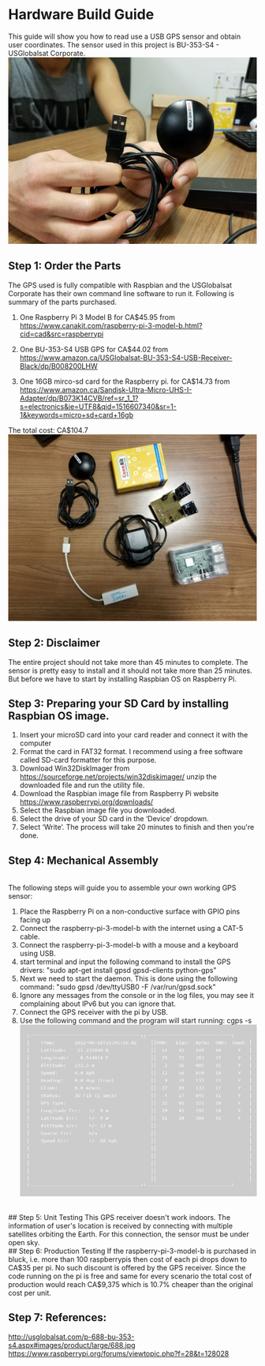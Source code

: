 
# Hardware Build Guide
This guide will show you how to read use a USB GPS sensor and obtain user coordinates. The sensor used in this project is BU-353-S4 - USGlobalsat Corporate.
<br>
![Alt text](https://github.com/JustlikeRav/GPS-reciever/blob/master/GPS.jpeg?raw=true "GPS")
<br>
## Step 1: Order the Parts
The GPS used is fully compatible with Raspbian and the USGlobalsat Corporate has their own command line software to run it. Following is summary of the parts purchased.

1.	One Raspberry Pi 3 Model B for CA$45.95 from https://www.canakit.com/raspberry-pi-3-model-b.html?cid=cad&src=raspberrypi

2.	One BU-353-S4 USB GPS for CA$44.02 from https://www.amazon.ca/USGlobalsat-BU-353-S4-USB-Receiver-Black/dp/B008200LHW

3.	One 16GB mirco-sd card for the Raspberry pi. for CA$14.73 from https://www.amazon.ca/Sandisk-Ultra-Micro-UHS-I-Adapter/dp/B073K14CVB/ref=sr_1_1?s=electronics&ie=UTF8&qid=1516607340&sr=1-1&keywords=micro+sd+card+16gb

The total cost: CA$104.7
<br>
![Alt text](https://github.com/JustlikeRav/GPS-reciever/blob/master/eveything.jpeg?raw=true "Everything")
<br>
## Step 2: Disclaimer
The entire project should not take more than 45 minutes to complete. The sensor is pretty easy to install and it should not take more than 25 minutes. But before we have to start by installing Raspbian OS on Raspberry Pi.
<br>
## Step 3: Preparing your SD Card by installing Raspbian OS image.
1.	Insert your microSD card into your card reader and connect it with the computer
2.	Format the card in FAT32 format. I recommend using a free software called SD-card formatter for this purpose.
3.	Download Win32DiskImager from https://sourceforge.net/projects/win32diskimager/  unzip the downloaded file and run the utility file.
4.	Download the Raspbian image file from Raspberry Pi website https://www.raspberrypi.org/downloads/
5.	Select the Raspbian image file you downloaded.
6.	Select the drive of your SD card in the ‘Device’ dropdown.
7.	Select ‘Write’. The process will take 20 minutes to finish and then you're done.<br>
## Step 4: Mechanical Assembly
<br>The following steps will guide you to assemble your own working GPS sensor:<br>
1.	Place the Raspberry Pi on a non-conductive surface with GPIO pins facing up
2.	Connect the raspberry-pi-3-model-b with the internet using a CAT-5 cable.
3.	Connect the raspberry-pi-3-model-b with a mouse and a keyboard using USB.
4.	start terminal and input the following command to install the GPS drivers: "sudo apt-get install gpsd gpsd-clients python-gps"
5.	Next we need to start the daemon. This is done using the following command: "sudo gpsd /dev/ttyUSB0 -F /var/run/gpsd.sock"
6.	Ignore any messages from the console or in the log files, you may see it complaining about IPv6 but you can ignore that.
7.	Connect the GPS receiver with the pi by USB.
8.	Use the following command and the program will start running: cgps -s<br>
![Alt text](https://github.com/JustlikeRav/GPS-reciever/blob/master/GPSoutput.JPG?raw=true "GPS")
<br>
## Step 5: Unit Testing
This GPS receiver doesn't work indoors. The information of user's location is received by connecting with multiple satellites orbiting the Earth. For this connection, the sensor must be under open sky.<br>
## Step 6: Production Testing
If the raspberry-pi-3-model-b is purchased in bluck, i.e. more than 100 raspberrypis then cost of each pi drops down to CA$35 per pi. No such discount is offered by the GPS receiver. Since the code running on the pi is free and same for every scenario the total cost of production would reach CA$9,375 which is 10.7% cheaper than the original cost per unit. 

## Step 7: References:
http://usglobalsat.com/p-688-bu-353-s4.aspx#images/product/large/688.jpg
<br>
https://www.raspberrypi.org/forums/viewtopic.php?f=28&t=128028
